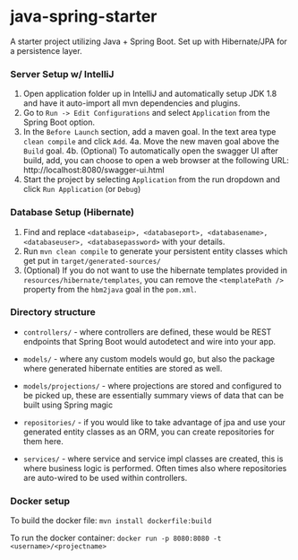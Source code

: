 # java-spring-starter

A starter project utilizing Java + Spring Boot. Set up with Hibernate/JPA for a persistence layer.

### Server Setup w/ IntelliJ

1. Open application folder up in IntelliJ and automatically setup JDK 1.8 and have it auto-import all mvn dependencies and plugins.
2. Go to `Run -> Edit Configurations` and select `Application` from the Spring Boot option.
3. In the `Before Launch` section, add a maven goal. In the text area type `clean compile` and click `Add`.
4a. Move the new maven goal above the `Build` goal.
4b. (Optional) To automatically open the swagger UI after build, add, you can choose to open a web browser at the following URL: http://localhost:8080/swagger-ui.html
5. Start the project by selecting `Application` from the run dropdown and click `Run Application` (or `Debug`)

### Database Setup (Hibernate)

1. Find and replace `<databaseip>, <databaseport>, <databasename>, <databaseuser>, <databasepassword>` with your details.
2. Run `mvn clean compile` to generate your persistent entity classes which get put in `target/generated-sources/`
3. (Optional) If you do not want to use the hibernate templates provided in `resources/hibernate/templates`, you can remove the `<templatePath />` property from the `hbm2java` goal in the `pom.xml`.

### Directory structure

* `controllers/` - where controllers are defined, these would be REST endpoints that Spring Boot would autodetect and wire into your app.

* `models/` - where any custom models would go, but also the package where generated hibernate entities are stored as well.

* `models/projections/` - where projections are stored and configured to be picked up, these are essentially summary views of data that can be built using Spring magic

* `repositories/` - if you would like to take advantage of jpa and use your generated entity classes as an ORM, you can create repositories for them here.

* `services/` - where service and service impl classes are created, this is where business logic is performed. Often times also where repositories are auto-wired to be used within controllers.

### Docker setup

To build the docker file: `mvn install dockerfile:build`

To run the docker container: `docker run -p 8080:8080 -t <username>/<projectname>`
